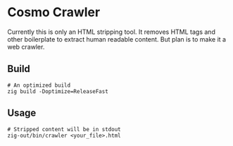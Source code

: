 # Cosmo Crawler

Currently this is only an HTML stripping tool. It removes HTML tags and
other boilerplate to extract human readable content. But plan is to
make it a web crawler.

## Build

``` shell
# An optimized build
zig build -Doptimize=ReleaseFast
```

## Usage

``` shell
# Stripped content will be in stdout
zig-out/bin/crawler <your_file>.html
```
